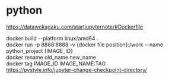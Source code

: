 # python
https://datawokagaku.com/startjupyternote/#Dockerfile


docker build --platform linux/amd64 .  
docker run -p 8888:8888 -v {docker file position}:/work --name python_project {IMAGE_ID}  
docker rename old_name new_name  
docker tag IMAGE_ID IMAGE_NAME:TAG  
https://pystyle.info/jupyter-change-checkpoint-directory/   